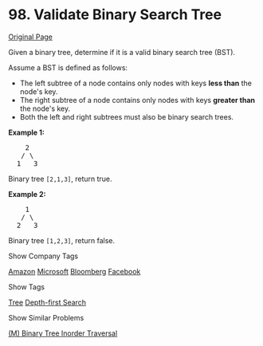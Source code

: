 # 98. Validate Binary Search Tree

[Original Page](https://leetcode.com/problems/validate-binary-search-tree/)

Given a binary tree, determine if it is a valid binary search tree (BST).

Assume a BST is defined as follows:

*   The left subtree of a node contains only nodes with keys **less than** the node's key.
*   The right subtree of a node contains only nodes with keys **greater than** the node's key.
*   Both the left and right subtrees must also be binary search trees.

**Example 1:**  

<pre>    2
   / \
  1   3
</pre>

Binary tree `[2,1,3]`, return true.

**Example 2:**  

<pre>    1
   / \
  2   3
</pre>

Binary tree `[1,2,3]`, return false.

<div>

<div id="company_tags" class="btn btn-xs btn-warning">Show Company Tags</div>

<span class="hidebutton">[Amazon](/company/amazon/) [Microsoft](/company/microsoft/) [Bloomberg](/company/bloomberg/) [Facebook](/company/facebook/)</span></div>

<div>

<div id="tags" class="btn btn-xs btn-warning">Show Tags</div>

<span class="hidebutton">[Tree](/tag/tree/) [Depth-first Search](/tag/depth-first-search/)</span></div>

<div>

<div id="similar" class="btn btn-xs btn-warning">Show Similar Problems</div>

<span class="hidebutton">[(M) Binary Tree Inorder Traversal](/problems/binary-tree-inorder-traversal/)</span></div>